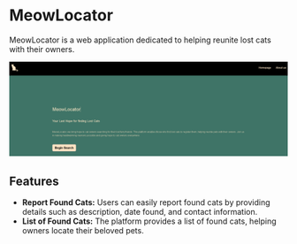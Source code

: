 # MeowLocator
MeowLocator is a web application dedicated to helping reunite lost cats with their owners.

![screenshot](image_meowlocator.png)

## Features 
- **Report Found Cats:** Users can easily report found cats by providing details such as description, date found, and contact information.
- **List of Found Cats:** The platform provides a list of found cats, helping owners locate their beloved pets.




